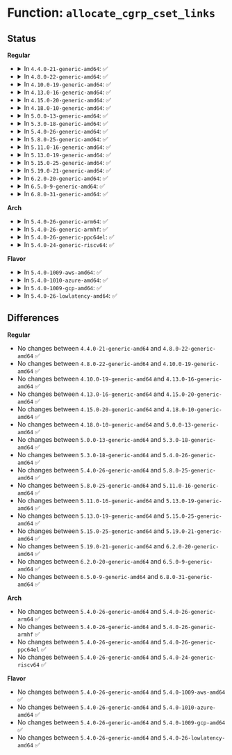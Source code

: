# Function: <code>allocate_cgrp_cset_links</code>

## Status
<b>Regular</b>
<ul>
<li>
<details>
<summary>In <code>4.4.0-21-generic-amd64</code>: ✅</summary>

```c
int allocate_cgrp_cset_links(int count, struct list_head * tmp_links)
```

```json
{
  "name": "allocate_cgrp_cset_links",
  "collision_type": "Unique Static",
  "inline_type": "No",
  "funcs": [
    {
      "addr": 18446744071579977504,
      "name": "allocate_cgrp_cset_links",
      "external": false,
      "loc": "kernel/cgroup.c:958",
      "file": "kernel/cgroup.c",
      "inline": "seen, unknown",
      "caller_inline": [],
      "caller_func": [
        "kernel/cgroup.c:find_css_set",
        "kernel/cgroup.c:cgroup_setup_root"
      ]
    }
  ],
  "symbols": [
    {
      "addr": 18446744071579977504,
      "name": "allocate_cgrp_cset_links",
      "section": ".text",
      "bind": "STB_LOCAL",
      "size": 123
    }
  ]
}
```
</details>
</li>
<li>
<details>
<summary>In <code>4.8.0-22-generic-amd64</code>: ✅</summary>

```c
int allocate_cgrp_cset_links(int count, struct list_head * tmp_links)
```

```json
{
  "name": "allocate_cgrp_cset_links",
  "collision_type": "Unique Static",
  "inline_type": "No",
  "funcs": [
    {
      "addr": 18446744071580004272,
      "name": "allocate_cgrp_cset_links",
      "external": false,
      "loc": "kernel/cgroup.c:1003",
      "file": "kernel/cgroup.c",
      "inline": "seen, unknown",
      "caller_inline": [],
      "caller_func": [
        "kernel/cgroup.c:cgroup_setup_root",
        "kernel/cgroup.c:find_css_set"
      ]
    }
  ],
  "symbols": [
    {
      "addr": 18446744071580004272,
      "name": "allocate_cgrp_cset_links",
      "section": ".text",
      "bind": "STB_LOCAL",
      "size": 123
    }
  ]
}
```
</details>
</li>
<li>
<details>
<summary>In <code>4.10.0-19-generic-amd64</code>: ✅</summary>

```c
int allocate_cgrp_cset_links(int count, struct list_head * tmp_links)
```

```json
{
  "name": "allocate_cgrp_cset_links",
  "collision_type": "Unique Static",
  "inline_type": "No",
  "funcs": [
    {
      "addr": 18446744071580036224,
      "name": "allocate_cgrp_cset_links",
      "external": false,
      "loc": "kernel/cgroup.c:1006",
      "file": "kernel/cgroup.c",
      "inline": "seen, unknown",
      "caller_inline": [],
      "caller_func": [
        "kernel/cgroup.c:cgroup_setup_root",
        "kernel/cgroup.c:find_css_set"
      ]
    }
  ],
  "symbols": [
    {
      "addr": 18446744071580036224,
      "name": "allocate_cgrp_cset_links",
      "section": ".text",
      "bind": "STB_LOCAL",
      "size": 123
    }
  ]
}
```
</details>
</li>
<li>
<details>
<summary>In <code>4.13.0-16-generic-amd64</code>: ✅</summary>

```c
int allocate_cgrp_cset_links(int count, struct list_head * tmp_links)
```

```json
{
  "name": "allocate_cgrp_cset_links",
  "collision_type": "Unique Static",
  "inline_type": "No",
  "funcs": [
    {
      "addr": 18446744071580035536,
      "name": "allocate_cgrp_cset_links",
      "external": false,
      "loc": "kernel/cgroup/cgroup.c:899",
      "file": "kernel/cgroup/cgroup.c",
      "inline": "seen, unknown",
      "caller_inline": [],
      "caller_func": [
        "kernel/cgroup/cgroup.c:cgroup_setup_root",
        "kernel/cgroup/cgroup.c:find_css_set"
      ]
    }
  ],
  "symbols": [
    {
      "addr": 18446744071580035536,
      "name": "allocate_cgrp_cset_links",
      "section": ".text",
      "bind": "STB_LOCAL",
      "size": 126
    }
  ]
}
```
</details>
</li>
<li>
<details>
<summary>In <code>4.15.0-20-generic-amd64</code>: ✅</summary>

```c
int allocate_cgrp_cset_links(int count, struct list_head * tmp_links)
```

```json
{
  "name": "allocate_cgrp_cset_links",
  "collision_type": "Unique Static",
  "inline_type": "No",
  "funcs": [
    {
      "addr": 18446744071580083808,
      "name": "allocate_cgrp_cset_links",
      "external": false,
      "loc": "kernel/cgroup/cgroup.c:1044",
      "file": "kernel/cgroup/cgroup.c",
      "inline": "seen, unknown",
      "caller_inline": [],
      "caller_func": [
        "kernel/cgroup/cgroup.c:cgroup_setup_root",
        "kernel/cgroup/cgroup.c:find_css_set"
      ]
    }
  ],
  "symbols": [
    {
      "addr": 18446744071580083808,
      "name": "allocate_cgrp_cset_links",
      "section": ".text",
      "bind": "STB_LOCAL",
      "size": 126
    }
  ]
}
```
</details>
</li>
<li>
<details>
<summary>In <code>4.18.0-10-generic-amd64</code>: ✅</summary>

```c
int allocate_cgrp_cset_links(int count, struct list_head * tmp_links)
```

```json
{
  "name": "allocate_cgrp_cset_links",
  "collision_type": "Unique Static",
  "inline_type": "No",
  "funcs": [
    {
      "addr": 18446744071580142352,
      "name": "allocate_cgrp_cset_links",
      "external": false,
      "loc": "kernel/cgroup/cgroup.c:1047",
      "file": "kernel/cgroup/cgroup.c",
      "inline": "seen, unknown",
      "caller_inline": [],
      "caller_func": [
        "kernel/cgroup/cgroup.c:cgroup_setup_root",
        "kernel/cgroup/cgroup.c:find_css_set"
      ]
    }
  ],
  "symbols": [
    {
      "addr": 18446744071580142352,
      "name": "allocate_cgrp_cset_links",
      "section": ".text",
      "bind": "STB_LOCAL",
      "size": 126
    }
  ]
}
```
</details>
</li>
<li>
<details>
<summary>In <code>5.0.0-13-generic-amd64</code>: ✅</summary>

```c
int allocate_cgrp_cset_links(int count, struct list_head * tmp_links)
```

```json
{
  "name": "allocate_cgrp_cset_links",
  "collision_type": "Unique Static",
  "inline_type": "No",
  "funcs": [
    {
      "addr": 18446744071580185968,
      "name": "allocate_cgrp_cset_links",
      "external": false,
      "loc": "kernel/cgroup/cgroup.c:1082",
      "file": "kernel/cgroup/cgroup.c",
      "inline": "seen, unknown",
      "caller_inline": [],
      "caller_func": [
        "kernel/cgroup/cgroup.c:cgroup_setup_root",
        "kernel/cgroup/cgroup.c:find_css_set"
      ]
    }
  ],
  "symbols": [
    {
      "addr": 18446744071580185968,
      "name": "allocate_cgrp_cset_links",
      "section": ".text",
      "bind": "STB_LOCAL",
      "size": 126
    }
  ]
}
```
</details>
</li>
<li>
<details>
<summary>In <code>5.3.0-18-generic-amd64</code>: ✅</summary>

```c
int allocate_cgrp_cset_links(int count, struct list_head * tmp_links)
```

```json
{
  "name": "allocate_cgrp_cset_links",
  "collision_type": "Unique Static",
  "inline_type": "No",
  "funcs": [
    {
      "addr": 18446744071580231648,
      "name": "allocate_cgrp_cset_links",
      "external": false,
      "loc": "kernel/cgroup/cgroup.c:1122",
      "file": "kernel/cgroup/cgroup.c",
      "inline": "seen, unknown",
      "caller_inline": [],
      "caller_func": [
        "kernel/cgroup/cgroup.c:cgroup_setup_root",
        "kernel/cgroup/cgroup.c:find_css_set"
      ]
    }
  ],
  "symbols": [
    {
      "addr": 18446744071580231648,
      "name": "allocate_cgrp_cset_links",
      "section": ".text",
      "bind": "STB_LOCAL",
      "size": 117
    }
  ]
}
```
</details>
</li>
<li>
<details>
<summary>In <code>5.4.0-26-generic-amd64</code>: ✅</summary>

```c
int allocate_cgrp_cset_links(int count, struct list_head * tmp_links)
```

```json
{
  "name": "allocate_cgrp_cset_links",
  "collision_type": "Unique Static",
  "inline_type": "No",
  "funcs": [
    {
      "addr": 18446744071580279856,
      "name": "allocate_cgrp_cset_links",
      "external": false,
      "loc": "kernel/cgroup/cgroup.c:1122",
      "file": "kernel/cgroup/cgroup.c",
      "inline": "seen, unknown",
      "caller_inline": [],
      "caller_func": [
        "kernel/cgroup/cgroup.c:cgroup_setup_root",
        "kernel/cgroup/cgroup.c:find_css_set"
      ]
    }
  ],
  "symbols": [
    {
      "addr": 18446744071580279856,
      "name": "allocate_cgrp_cset_links",
      "section": ".text",
      "bind": "STB_LOCAL",
      "size": 117
    }
  ]
}
```
</details>
</li>
<li>
<details>
<summary>In <code>5.8.0-25-generic-amd64</code>: ✅</summary>

```c
int allocate_cgrp_cset_links(int count, struct list_head * tmp_links)
```

```json
{
  "name": "allocate_cgrp_cset_links",
  "collision_type": "Unique Static",
  "inline_type": "No",
  "funcs": [
    {
      "addr": 18446744071580351216,
      "name": "allocate_cgrp_cset_links",
      "external": false,
      "loc": "kernel/cgroup/cgroup.c:1114",
      "file": "kernel/cgroup/cgroup.c",
      "inline": "seen, unknown",
      "caller_inline": [],
      "caller_func": [
        "kernel/cgroup/cgroup.c:cgroup_setup_root",
        "kernel/cgroup/cgroup.c:find_css_set"
      ]
    }
  ],
  "symbols": [
    {
      "addr": 18446744071580351216,
      "name": "allocate_cgrp_cset_links",
      "section": ".text",
      "bind": "STB_LOCAL",
      "size": 207
    }
  ]
}
```
</details>
</li>
<li>
<details>
<summary>In <code>5.11.0-16-generic-amd64</code>: ✅</summary>

```c
int allocate_cgrp_cset_links(int count, struct list_head * tmp_links)
```

```json
{
  "name": "allocate_cgrp_cset_links",
  "collision_type": "Unique Static",
  "inline_type": "No",
  "funcs": [
    {
      "addr": 18446744071580337568,
      "name": "allocate_cgrp_cset_links",
      "external": false,
      "loc": "kernel/cgroup/cgroup.c:1111",
      "file": "kernel/cgroup/cgroup.c",
      "inline": "seen, unknown",
      "caller_inline": [],
      "caller_func": [
        "kernel/cgroup/cgroup.c:cgroup_setup_root",
        "kernel/cgroup/cgroup.c:find_css_set"
      ]
    }
  ],
  "symbols": [
    {
      "addr": 18446744071580337568,
      "name": "allocate_cgrp_cset_links",
      "section": ".text",
      "bind": "STB_LOCAL",
      "size": 207
    }
  ]
}
```
</details>
</li>
<li>
<details>
<summary>In <code>5.13.0-19-generic-amd64</code>: ✅</summary>

```c
int allocate_cgrp_cset_links(int count, struct list_head * tmp_links)
```

```json
{
  "name": "allocate_cgrp_cset_links",
  "collision_type": "Unique Static",
  "inline_type": "No",
  "funcs": [
    {
      "addr": 18446744071580340736,
      "name": "allocate_cgrp_cset_links",
      "external": false,
      "loc": "kernel/cgroup/cgroup.c:1111",
      "file": "kernel/cgroup/cgroup.c",
      "inline": "seen, unknown",
      "caller_inline": [],
      "caller_func": [
        "kernel/cgroup/cgroup.c:cgroup_setup_root",
        "kernel/cgroup/cgroup.c:find_css_set"
      ]
    }
  ],
  "symbols": [
    {
      "addr": 18446744071580340736,
      "name": "allocate_cgrp_cset_links",
      "section": ".text",
      "bind": "STB_LOCAL",
      "size": 207
    }
  ]
}
```
</details>
</li>
<li>
<details>
<summary>In <code>5.15.0-25-generic-amd64</code>: ✅</summary>

```c
int allocate_cgrp_cset_links(int count, struct list_head * tmp_links)
```

```json
{
  "name": "allocate_cgrp_cset_links",
  "collision_type": "Unique Static",
  "inline_type": "No",
  "funcs": [
    {
      "addr": 18446744071580495584,
      "name": "allocate_cgrp_cset_links",
      "external": false,
      "loc": "kernel/cgroup/cgroup.c:1142",
      "file": "kernel/cgroup/cgroup.c",
      "inline": "seen, unknown",
      "caller_inline": [],
      "caller_func": [
        "kernel/cgroup/cgroup.c:cgroup_setup_root",
        "kernel/cgroup/cgroup.c:find_css_set"
      ]
    }
  ],
  "symbols": [
    {
      "addr": 18446744071580495584,
      "name": "allocate_cgrp_cset_links",
      "section": ".text",
      "bind": "STB_LOCAL",
      "size": 207
    }
  ]
}
```
</details>
</li>
<li>
<details>
<summary>In <code>5.19.0-21-generic-amd64</code>: ✅</summary>

```c
int allocate_cgrp_cset_links(int count, struct list_head * tmp_links)
```

```json
{
  "name": "allocate_cgrp_cset_links",
  "collision_type": "Unique Static",
  "inline_type": "No",
  "funcs": [
    {
      "addr": 18446744071580691760,
      "name": "allocate_cgrp_cset_links",
      "external": false,
      "loc": "kernel/cgroup/cgroup.c:1144",
      "file": "kernel/cgroup/cgroup.c",
      "inline": "seen, unknown",
      "caller_inline": [],
      "caller_func": [
        "kernel/cgroup/cgroup.c:cgroup_setup_root",
        "kernel/cgroup/cgroup.c:find_css_set"
      ]
    }
  ],
  "symbols": [
    {
      "addr": 18446744071580691760,
      "name": "allocate_cgrp_cset_links",
      "section": ".text",
      "bind": "STB_LOCAL",
      "size": 207
    }
  ]
}
```
</details>
</li>
<li>
<details>
<summary>In <code>6.2.0-20-generic-amd64</code>: ✅</summary>

```c
int allocate_cgrp_cset_links(int count, struct list_head * tmp_links)
```

```json
{
  "name": "allocate_cgrp_cset_links",
  "collision_type": "Unique Static",
  "inline_type": "No",
  "funcs": [
    {
      "addr": 18446744071580962336,
      "name": "allocate_cgrp_cset_links",
      "external": false,
      "loc": "kernel/cgroup/cgroup.c:1149",
      "file": "kernel/cgroup/cgroup.c",
      "inline": "seen, unknown",
      "caller_inline": [],
      "caller_func": [
        "kernel/cgroup/cgroup.c:cgroup_setup_root",
        "kernel/cgroup/cgroup.c:find_css_set"
      ]
    }
  ],
  "symbols": [
    {
      "addr": 18446744071580962336,
      "name": "allocate_cgrp_cset_links",
      "section": ".text",
      "bind": "STB_LOCAL",
      "size": 207
    }
  ]
}
```
</details>
</li>
<li>
<details>
<summary>In <code>6.5.0-9-generic-amd64</code>: ✅</summary>

```c
int allocate_cgrp_cset_links(int count, struct list_head * tmp_links)
```

```json
{
  "name": "allocate_cgrp_cset_links",
  "collision_type": "Unique Static",
  "inline_type": "No",
  "funcs": [
    {
      "addr": 18446744071581050704,
      "name": "allocate_cgrp_cset_links",
      "external": false,
      "loc": "kernel/cgroup/cgroup.c:1133",
      "file": "kernel/cgroup/cgroup.c",
      "inline": "seen, unknown",
      "caller_inline": [],
      "caller_func": [
        "kernel/cgroup/cgroup.c:cgroup_setup_root",
        "kernel/cgroup/cgroup.c:find_css_set"
      ]
    }
  ],
  "symbols": [
    {
      "addr": 18446744071581050704,
      "name": "allocate_cgrp_cset_links",
      "section": ".text",
      "bind": "STB_LOCAL",
      "size": 207
    }
  ]
}
```
</details>
</li>
<li>
<details>
<summary>In <code>6.8.0-31-generic-amd64</code>: ✅</summary>

```c
int allocate_cgrp_cset_links(int count, struct list_head * tmp_links)
```

```json
{
  "name": "allocate_cgrp_cset_links",
  "collision_type": "Unique Static",
  "inline_type": "No",
  "funcs": [
    {
      "addr": 18446744071581148016,
      "name": "allocate_cgrp_cset_links",
      "external": false,
      "loc": "kernel/cgroup/cgroup.c:1113",
      "file": "kernel/cgroup/cgroup.c",
      "inline": "seen, unknown",
      "caller_inline": [],
      "caller_func": [
        "kernel/cgroup/cgroup.c:cgroup_setup_root",
        "kernel/cgroup/cgroup.c:find_css_set"
      ]
    }
  ],
  "symbols": [
    {
      "addr": 18446744071581148016,
      "name": "allocate_cgrp_cset_links",
      "section": ".text",
      "bind": "STB_LOCAL",
      "size": 256
    }
  ]
}
```
</details>
</li>
</ul>
<b>Arch</b>
<ul>
<li>
<details>
<summary>In <code>5.4.0-26-generic-arm64</code>: ✅</summary>

```c
int allocate_cgrp_cset_links(int count, struct list_head * tmp_links)
```

```json
{
  "name": "allocate_cgrp_cset_links",
  "collision_type": "Unique Static",
  "inline_type": "No",
  "funcs": [
    {
      "addr": 18446603336491527232,
      "name": "allocate_cgrp_cset_links",
      "external": false,
      "loc": "kernel/cgroup/cgroup.c:1122",
      "file": "kernel/cgroup/cgroup.c",
      "inline": "seen, unknown",
      "caller_inline": [],
      "caller_func": [
        "kernel/cgroup/cgroup.c:cgroup_setup_root",
        "kernel/cgroup/cgroup.c:find_css_set"
      ]
    }
  ],
  "symbols": [
    {
      "addr": 18446603336491527232,
      "name": "allocate_cgrp_cset_links",
      "section": ".text",
      "bind": "STB_LOCAL",
      "size": 152
    }
  ]
}
```
</details>
</li>
<li>
<details>
<summary>In <code>5.4.0-26-generic-armhf</code>: ✅</summary>

```c
int allocate_cgrp_cset_links(int count, struct list_head * tmp_links)
```

```json
{
  "name": "allocate_cgrp_cset_links",
  "collision_type": "Unique Static",
  "inline_type": "No",
  "funcs": [
    {
      "addr": 3225493772,
      "name": "allocate_cgrp_cset_links",
      "external": false,
      "loc": "kernel/cgroup/cgroup.c:1122",
      "file": "kernel/cgroup/cgroup.c",
      "inline": "seen, unknown",
      "caller_inline": [],
      "caller_func": [
        "kernel/cgroup/cgroup.c:cgroup_setup_root",
        "kernel/cgroup/cgroup.c:find_css_set"
      ]
    }
  ],
  "symbols": [
    {
      "addr": 3225493772,
      "name": "allocate_cgrp_cset_links",
      "section": ".text",
      "bind": "STB_LOCAL",
      "size": 136
    }
  ]
}
```
</details>
</li>
<li>
<details>
<summary>In <code>5.4.0-26-generic-ppc64el</code>: ✅</summary>

```c
int allocate_cgrp_cset_links(int count, struct list_head * tmp_links)
```

```json
{
  "name": "allocate_cgrp_cset_links",
  "collision_type": "Unique Static",
  "inline_type": "No",
  "funcs": [
    {
      "addr": 13835058055284500080,
      "name": "allocate_cgrp_cset_links",
      "external": false,
      "loc": "kernel/cgroup/cgroup.c:1122",
      "file": "kernel/cgroup/cgroup.c",
      "inline": "seen, unknown",
      "caller_inline": [],
      "caller_func": [
        "kernel/cgroup/cgroup.c:cgroup_setup_root",
        "kernel/cgroup/cgroup.c:find_css_set"
      ]
    }
  ],
  "symbols": [
    {
      "addr": 13835058055284500080,
      "name": "allocate_cgrp_cset_links",
      "section": ".text",
      "bind": "STB_LOCAL",
      "size": 244
    }
  ]
}
```
</details>
</li>
<li>
<details>
<summary>In <code>5.4.0-24-generic-riscv64</code>: ✅</summary>

```c
int allocate_cgrp_cset_links(int count, struct list_head * tmp_links)
```

```json
{
  "name": "allocate_cgrp_cset_links",
  "collision_type": "Unique Static",
  "inline_type": "No",
  "funcs": [
    {
      "addr": 18446743936271946896,
      "name": "allocate_cgrp_cset_links",
      "external": false,
      "loc": "kernel/cgroup/cgroup.c:1122",
      "file": "kernel/cgroup/cgroup.c",
      "inline": "seen, unknown",
      "caller_inline": [],
      "caller_func": [
        "kernel/cgroup/cgroup.c:cgroup_setup_root",
        "kernel/cgroup/cgroup.c:find_css_set"
      ]
    }
  ],
  "symbols": [
    {
      "addr": 18446743936271946896,
      "name": "allocate_cgrp_cset_links",
      "section": ".text",
      "bind": "STB_LOCAL",
      "size": 130
    }
  ]
}
```
</details>
</li>
</ul>
<b>Flavor</b>
<ul>
<li>
<details>
<summary>In <code>5.4.0-1009-aws-amd64</code>: ✅</summary>

```c
int allocate_cgrp_cset_links(int count, struct list_head * tmp_links)
```

```json
{
  "name": "allocate_cgrp_cset_links",
  "collision_type": "Unique Static",
  "inline_type": "No",
  "funcs": [
    {
      "addr": 18446744071580248656,
      "name": "allocate_cgrp_cset_links",
      "external": false,
      "loc": "kernel/cgroup/cgroup.c:1122",
      "file": "kernel/cgroup/cgroup.c",
      "inline": "seen, unknown",
      "caller_inline": [],
      "caller_func": [
        "kernel/cgroup/cgroup.c:cgroup_setup_root",
        "kernel/cgroup/cgroup.c:find_css_set"
      ]
    }
  ],
  "symbols": [
    {
      "addr": 18446744071580248656,
      "name": "allocate_cgrp_cset_links",
      "section": ".text",
      "bind": "STB_LOCAL",
      "size": 117
    }
  ]
}
```
</details>
</li>
<li>
<details>
<summary>In <code>5.4.0-1010-azure-amd64</code>: ✅</summary>

```c
int allocate_cgrp_cset_links(int count, struct list_head * tmp_links)
```

```json
{
  "name": "allocate_cgrp_cset_links",
  "collision_type": "Unique Static",
  "inline_type": "No",
  "funcs": [
    {
      "addr": 18446744071580196208,
      "name": "allocate_cgrp_cset_links",
      "external": false,
      "loc": "kernel/cgroup/cgroup.c:1122",
      "file": "kernel/cgroup/cgroup.c",
      "inline": "seen, unknown",
      "caller_inline": [],
      "caller_func": [
        "kernel/cgroup/cgroup.c:cgroup_setup_root",
        "kernel/cgroup/cgroup.c:find_css_set"
      ]
    }
  ],
  "symbols": [
    {
      "addr": 18446744071580196208,
      "name": "allocate_cgrp_cset_links",
      "section": ".text",
      "bind": "STB_LOCAL",
      "size": 117
    }
  ]
}
```
</details>
</li>
<li>
<details>
<summary>In <code>5.4.0-1009-gcp-amd64</code>: ✅</summary>

```c
int allocate_cgrp_cset_links(int count, struct list_head * tmp_links)
```

```json
{
  "name": "allocate_cgrp_cset_links",
  "collision_type": "Unique Static",
  "inline_type": "No",
  "funcs": [
    {
      "addr": 18446744071580239904,
      "name": "allocate_cgrp_cset_links",
      "external": false,
      "loc": "kernel/cgroup/cgroup.c:1122",
      "file": "kernel/cgroup/cgroup.c",
      "inline": "seen, unknown",
      "caller_inline": [],
      "caller_func": [
        "kernel/cgroup/cgroup.c:cgroup_setup_root",
        "kernel/cgroup/cgroup.c:find_css_set"
      ]
    }
  ],
  "symbols": [
    {
      "addr": 18446744071580239904,
      "name": "allocate_cgrp_cset_links",
      "section": ".text",
      "bind": "STB_LOCAL",
      "size": 117
    }
  ]
}
```
</details>
</li>
<li>
<details>
<summary>In <code>5.4.0-26-lowlatency-amd64</code>: ✅</summary>

```c
int allocate_cgrp_cset_links(int count, struct list_head * tmp_links)
```

```json
{
  "name": "allocate_cgrp_cset_links",
  "collision_type": "Unique Static",
  "inline_type": "No",
  "funcs": [
    {
      "addr": 18446744071580292896,
      "name": "allocate_cgrp_cset_links",
      "external": false,
      "loc": "kernel/cgroup/cgroup.c:1122",
      "file": "kernel/cgroup/cgroup.c",
      "inline": "seen, unknown",
      "caller_inline": [],
      "caller_func": [
        "kernel/cgroup/cgroup.c:cgroup_setup_root",
        "kernel/cgroup/cgroup.c:find_css_set"
      ]
    }
  ],
  "symbols": [
    {
      "addr": 18446744071580292896,
      "name": "allocate_cgrp_cset_links",
      "section": ".text",
      "bind": "STB_LOCAL",
      "size": 117
    }
  ]
}
```
</details>
</li>
</ul>

## Differences
<b>Regular</b>
<ul>
<li>
No changes between <code>4.4.0-21-generic-amd64</code> and <code>4.8.0-22-generic-amd64</code> ✅
</li>
<li>
No changes between <code>4.8.0-22-generic-amd64</code> and <code>4.10.0-19-generic-amd64</code> ✅
</li>
<li>
No changes between <code>4.10.0-19-generic-amd64</code> and <code>4.13.0-16-generic-amd64</code> ✅
</li>
<li>
No changes between <code>4.13.0-16-generic-amd64</code> and <code>4.15.0-20-generic-amd64</code> ✅
</li>
<li>
No changes between <code>4.15.0-20-generic-amd64</code> and <code>4.18.0-10-generic-amd64</code> ✅
</li>
<li>
No changes between <code>4.18.0-10-generic-amd64</code> and <code>5.0.0-13-generic-amd64</code> ✅
</li>
<li>
No changes between <code>5.0.0-13-generic-amd64</code> and <code>5.3.0-18-generic-amd64</code> ✅
</li>
<li>
No changes between <code>5.3.0-18-generic-amd64</code> and <code>5.4.0-26-generic-amd64</code> ✅
</li>
<li>
No changes between <code>5.4.0-26-generic-amd64</code> and <code>5.8.0-25-generic-amd64</code> ✅
</li>
<li>
No changes between <code>5.8.0-25-generic-amd64</code> and <code>5.11.0-16-generic-amd64</code> ✅
</li>
<li>
No changes between <code>5.11.0-16-generic-amd64</code> and <code>5.13.0-19-generic-amd64</code> ✅
</li>
<li>
No changes between <code>5.13.0-19-generic-amd64</code> and <code>5.15.0-25-generic-amd64</code> ✅
</li>
<li>
No changes between <code>5.15.0-25-generic-amd64</code> and <code>5.19.0-21-generic-amd64</code> ✅
</li>
<li>
No changes between <code>5.19.0-21-generic-amd64</code> and <code>6.2.0-20-generic-amd64</code> ✅
</li>
<li>
No changes between <code>6.2.0-20-generic-amd64</code> and <code>6.5.0-9-generic-amd64</code> ✅
</li>
<li>
No changes between <code>6.5.0-9-generic-amd64</code> and <code>6.8.0-31-generic-amd64</code> ✅
</li>
</ul>
<b>Arch</b>
<ul>
<li>
No changes between <code>5.4.0-26-generic-amd64</code> and <code>5.4.0-26-generic-arm64</code> ✅
</li>
<li>
No changes between <code>5.4.0-26-generic-amd64</code> and <code>5.4.0-26-generic-armhf</code> ✅
</li>
<li>
No changes between <code>5.4.0-26-generic-amd64</code> and <code>5.4.0-26-generic-ppc64el</code> ✅
</li>
<li>
No changes between <code>5.4.0-26-generic-amd64</code> and <code>5.4.0-24-generic-riscv64</code> ✅
</li>
</ul>
<b>Flavor</b>
<ul>
<li>
No changes between <code>5.4.0-26-generic-amd64</code> and <code>5.4.0-1009-aws-amd64</code> ✅
</li>
<li>
No changes between <code>5.4.0-26-generic-amd64</code> and <code>5.4.0-1010-azure-amd64</code> ✅
</li>
<li>
No changes between <code>5.4.0-26-generic-amd64</code> and <code>5.4.0-1009-gcp-amd64</code> ✅
</li>
<li>
No changes between <code>5.4.0-26-generic-amd64</code> and <code>5.4.0-26-lowlatency-amd64</code> ✅
</li>
</ul>
